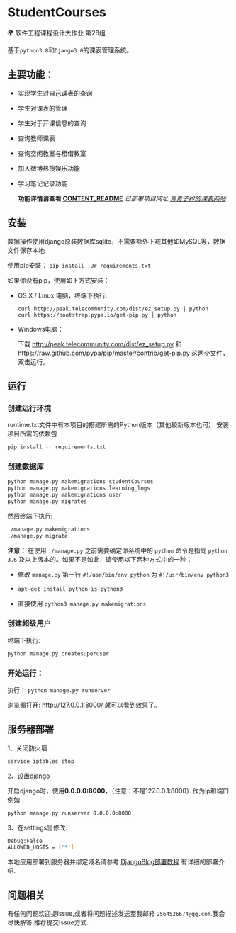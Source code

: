 # StudentCourses

🌍 软件工程课程设计大作业 第28组

基于`python3.8`和`Django3.0`的课表管理系统。   

## 主要功能：
- 实现学生对自己课表的查询

- 学生对课表的管理

- 学生对于开课信息的查询

- 查询教师课表

- 查询空闲教室与租借教室

- 加入微博热搜娱乐功能

- 学习笔记记录功能

  **功能详情请查看  [CONTENT_README](https://github.com/qingfusheng/StudentCourse/blob/master/content/README.md)**
  *已部署项目网址 [青青子衿的课表网站](http://162.14.80.178:8000/)*


## 安装
数据操作使用django原装数据库sqlite，不需要额外下载其他如MySQL等，数据文件保存本地

使用pip安装： `pip install -Ur requirements.txt`

如果你没有pip，使用如下方式安装：
- OS X / Linux 电脑，终端下执行: 

    ```
    curl http://peak.telecommunity.com/dist/ez_setup.py | python
    curl https://bootstrap.pypa.io/get-pip.py | python
    ```

- Windows电脑：

    下载 http://peak.telecommunity.com/dist/ez_setup.py 和 https://raw.github.com/pypa/pip/master/contrib/get-pip.py 这两个文件，双击运行。 


## 运行

### 创建运行环境
runtime.txt文件中有本项目的搭建所需的Python版本（其他较新版本也可）
安装项目所需的依赖包
```bash
pip install -r requirements.txt
```
### 创建数据库
```bash
python manage.py makemigrations studentCourses
python manage.py makemigrations learning_logs
python manage.py makemigrations user
python manage.py migrates
```
然后终端下执行:
```bash
./manage.py makemigrations
./manage.py migrate
```

**注意：** 在使用 `./manage.py` 之前需要确定你系统中的 `python` 命令是指向 `python 3.6` 及以上版本的。如果不是如此，请使用以下两种方式中的一种：

- 修改 `manage.py` 第一行 `#!/usr/bin/env python` 为 `#!/usr/bin/env python3`

- ```bash
  apt-get install python-is-python3
  ```

- 直接使用 `python3 manage.py makemigrations`

### 创建超级用户

 终端下执行:
```bash
python manage.py createsuperuser
```
### 开始运行：
执行： `python manage.py runserver`


浏览器打开: http://127.0.0.1:8000/  就可以看到效果了。  

## 服务器部署

1、关闭防火墙


```bash
service iptables stop
```

2、设置django

开启django时，使用**0.0.0.0:8000**，（注意：不是127.0.0.1:8000）作为ip和端口例如：

```bash
python manage.py runserver 0.0.0.0:8000
```

3、在settings里修改:
```bash
Debug:False
ALLOWED_HOSTS = ['*']
```

本地应用部署到服务器并绑定域名请参考 [DjangoBlog部署教程](https://www.lylinux.net/article/2019/8/5/58.html)
有详细的部署介绍.    

## 问题相关

有任何问题欢迎提Issue,或者将问题描述发送至我邮箱 `2564526674@qq.com`.我会尽快解答.推荐提交Issue方式.  
